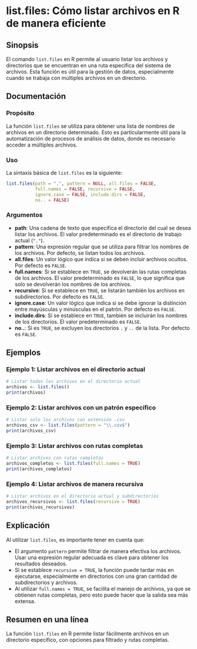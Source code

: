 <!--
Meta Description: # list.files: Cómo listar archivos en R de manera eficiente ## Sinopsis El comando `list.files` en R permite al usuario listar los archivos y director...
Meta Keywords: archivos, los, files, listar, false
-->

# list.files: Cómo listar archivos en R de manera eficiente

## Sinopsis
El comando `list.files` en R permite al usuario listar los archivos y directorios que se encuentran en una ruta específica del sistema de archivos. Esta función es útil para la gestión de datos, especialmente cuando se trabaja con múltiples archivos en un directorio.

## Documentación
### Propósito
La función `list.files` se utiliza para obtener una lista de nombres de archivos en un directorio determinado. Esto es particularmente útil para la automatización de procesos de análisis de datos, donde es necesario acceder a múltiples archivos.

### Uso
La sintaxis básica de `list.files` es la siguiente:

```R
list.files(path = ".", pattern = NULL, all.files = FALSE, 
           full.names = FALSE, recursive = FALSE, 
           ignore.case = FALSE, include.dirs = FALSE, 
           no.. = FALSE)
```

### Argumentos
- **path**: Una cadena de texto que especifica el directorio del cual se desea listar los archivos. El valor predeterminado es el directorio de trabajo actual (`"."`).
- **pattern**: Una expresión regular que se utiliza para filtrar los nombres de los archivos. Por defecto, se listan todos los archivos.
- **all.files**: Un valor lógico que indica si se deben incluir archivos ocultos. Por defecto es `FALSE`.
- **full.names**: Si se establece en `TRUE`, se devolverán las rutas completas de los archivos. El valor predeterminado es `FALSE`, lo que significa que solo se devolverán los nombres de los archivos.
- **recursive**: Si se establece en `TRUE`, se listarán también los archivos en subdirectorios. Por defecto es `FALSE`.
- **ignore.case**: Un valor lógico que indica si se debe ignorar la distinción entre mayúsculas y minúsculas en el patrón. Por defecto es `FALSE`.
- **include.dirs**: Si se establece en `TRUE`, también se incluirán los nombres de los directorios. El valor predeterminado es `FALSE`.
- **no..**: Si es `TRUE`, se excluyen los directorios `.` y `..` de la lista. Por defecto es `FALSE`.

## Ejemplos
### Ejemplo 1: Listar archivos en el directorio actual
```R
# Listar todos los archivos en el directorio actual
archivos <- list.files()
print(archivos)
```

### Ejemplo 2: Listar archivos con un patrón específico
```R
# Listar solo los archivos con extensión .csv
archivos_csv <- list.files(pattern = "\\.csv$")
print(archivos_csv)
```

### Ejemplo 3: Listar archivos con rutas completas
```R
# Listar archivos con rutas completas
archivos_completos <- list.files(full.names = TRUE)
print(archivos_completos)
```

### Ejemplo 4: Listar archivos de manera recursiva
```R
# Listar archivos en el directorio actual y subdirectorios
archivos_recursivos <- list.files(recursive = TRUE)
print(archivos_recursivos)
```

## Explicación
Al utilizar `list.files`, es importante tener en cuenta que:
- El argumento `pattern` permite filtrar de manera efectiva los archivos. Usar una expresión regular adecuada es clave para obtener los resultados deseados.
- Si se establece `recursive = TRUE`, la función puede tardar más en ejecutarse, especialmente en directorios con una gran cantidad de subdirectorios y archivos.
- Al utilizar `full.names = TRUE`, se facilita el manejo de archivos, ya que se obtienen rutas completas, pero esto puede hacer que la salida sea más extensa.

## Resumen en una línea
La función `list.files` en R permite listar fácilmente archivos en un directorio específico, con opciones para filtrado y rutas completas.